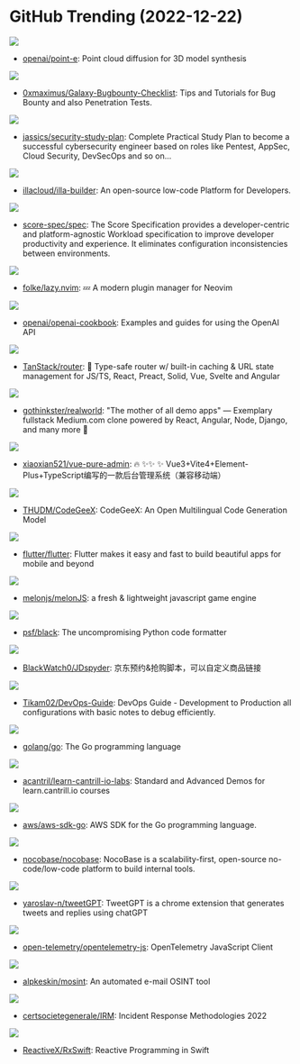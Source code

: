 # GitHub Trending (2022-12-22)

![](https://img.shields.io/badge/Python-New%20787-green?style=flat-square&logo=appveyor)
- [openai/point-e](https://github.com/openai/point-e): Point cloud diffusion for 3D model synthesis

![](https://img.shields.io/badge/none-New%20124-green?style=flat-square&logo=appveyor)
- [0xmaximus/Galaxy-Bugbounty-Checklist](https://github.com/0xmaximus/Galaxy-Bugbounty-Checklist): Tips and Tutorials for Bug Bounty and also Penetration Tests.

![](https://img.shields.io/badge/none-New%20452-green?style=flat-square&logo=appveyor)
- [jassics/security-study-plan](https://github.com/jassics/security-study-plan): Complete Practical Study Plan to become a successful cybersecurity engineer based on roles like Pentest, AppSec, Cloud Security, DevSecOps and so on...

![](https://img.shields.io/badge/TypeScript-New%20198-green?style=flat-square&logo=appveyor)
- [illacloud/illa-builder](https://github.com/illacloud/illa-builder): An open-source low-code Platform for Developers.

![](https://img.shields.io/badge/none-New%20472-green?style=flat-square&logo=appveyor)
- [score-spec/spec](https://github.com/score-spec/spec): The Score Specification provides a developer-centric and platform-agnostic Workload specification to improve developer productivity and experience. It eliminates configuration inconsistencies between environments.

![](https://img.shields.io/badge/Lua-New%20141-green?style=flat-square&logo=appveyor)
- [folke/lazy.nvim](https://github.com/folke/lazy.nvim): 💤 A modern plugin manager for Neovim

![](https://img.shields.io/badge/Python-New%20429-green?style=flat-square&logo=appveyor)
- [openai/openai-cookbook](https://github.com/openai/openai-cookbook): Examples and guides for using the OpenAI API

![](https://img.shields.io/badge/TypeScript-New%2024-green?style=flat-square&logo=appveyor)
- [TanStack/router](https://github.com/TanStack/router): 🤖 Type-safe router w/ built-in caching & URL state management for JS/TS, React, Preact, Solid, Vue, Svelte and Angular

![](https://img.shields.io/badge/TypeScript-New%2055-green?style=flat-square&logo=appveyor)
- [gothinkster/realworld](https://github.com/gothinkster/realworld): "The mother of all demo apps" — Exemplary fullstack Medium.com clone powered by React, Angular, Node, Django, and many more 🏅

![](https://img.shields.io/badge/Vue-New%20192-green?style=flat-square&logo=appveyor)
- [xiaoxian521/vue-pure-admin](https://github.com/xiaoxian521/vue-pure-admin): 🔥 ✨✨ ✨ Vue3+Vite4+Element-Plus+TypeScript编写的一款后台管理系统（兼容移动端）

![](https://img.shields.io/badge/Python-New%2089-green?style=flat-square&logo=appveyor)
- [THUDM/CodeGeeX](https://github.com/THUDM/CodeGeeX): CodeGeeX: An Open Multilingual Code Generation Model

![](https://img.shields.io/badge/Dart-New%2038-green?style=flat-square&logo=appveyor)
- [flutter/flutter](https://github.com/flutter/flutter): Flutter makes it easy and fast to build beautiful apps for mobile and beyond

![](https://img.shields.io/badge/JavaScript-New%20132-green?style=flat-square&logo=appveyor)
- [melonjs/melonJS](https://github.com/melonjs/melonJS): a fresh & lightweight javascript game engine

![](https://img.shields.io/badge/Python-New%2030-green?style=flat-square&logo=appveyor)
- [psf/black](https://github.com/psf/black): The uncompromising Python code formatter

![](https://img.shields.io/badge/Python-New%2039-green?style=flat-square&logo=appveyor)
- [BlackWatch0/JDspyder](https://github.com/BlackWatch0/JDspyder): 京东预约&抢购脚本，可以自定义商品链接

![](https://img.shields.io/badge/HTML-New%2038-green?style=flat-square&logo=appveyor)
- [Tikam02/DevOps-Guide](https://github.com/Tikam02/DevOps-Guide): DevOps Guide - Development to Production all configurations with basic notes to debug efficiently.

![](https://img.shields.io/badge/Go-New%2032-green?style=flat-square&logo=appveyor)
- [golang/go](https://github.com/golang/go): The Go programming language

![](https://img.shields.io/badge/Python-New%2028-green?style=flat-square&logo=appveyor)
- [acantril/learn-cantrill-io-labs](https://github.com/acantril/learn-cantrill-io-labs): Standard and Advanced Demos for learn.cantrill.io courses

![](https://img.shields.io/badge/Go-New%205-green?style=flat-square&logo=appveyor)
- [aws/aws-sdk-go](https://github.com/aws/aws-sdk-go): AWS SDK for the Go programming language.

![](https://img.shields.io/badge/TypeScript-New%205-green?style=flat-square&logo=appveyor)
- [nocobase/nocobase](https://github.com/nocobase/nocobase): NocoBase is a scalability-first, open-source no-code/low-code platform to build internal tools.

![](https://img.shields.io/badge/JavaScript-New%2046-green?style=flat-square&logo=appveyor)
- [yaroslav-n/tweetGPT](https://github.com/yaroslav-n/tweetGPT): TweetGPT is a chrome extension that generates tweets and replies using chatGPT

![](https://img.shields.io/badge/TypeScript-New%202-green?style=flat-square&logo=appveyor)
- [open-telemetry/opentelemetry-js](https://github.com/open-telemetry/opentelemetry-js): OpenTelemetry JavaScript Client

![](https://img.shields.io/badge/Go-New%2053-green?style=flat-square&logo=appveyor)
- [alpkeskin/mosint](https://github.com/alpkeskin/mosint): An automated e-mail OSINT tool

![](https://img.shields.io/badge/none-New%2012-green?style=flat-square&logo=appveyor)
- [certsocietegenerale/IRM](https://github.com/certsocietegenerale/IRM): Incident Response Methodologies 2022

![](https://img.shields.io/badge/Swift-New%204-green?style=flat-square&logo=appveyor)
- [ReactiveX/RxSwift](https://github.com/ReactiveX/RxSwift): Reactive Programming in Swift


